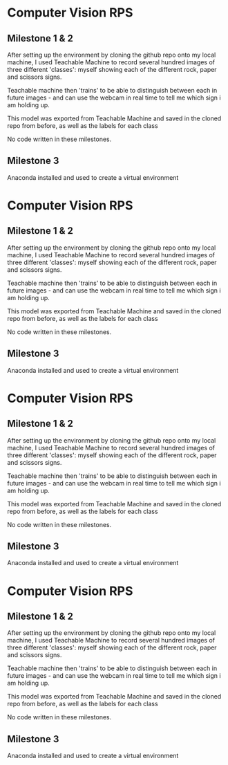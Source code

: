 # Computer Vision RPS
## Milestone 1 & 2
After setting up the environment by cloning the github repo onto my local machine, I used Teachable Machine to record several hundred images of three different 'classes': myself showing each of the different rock, paper and scissors signs.

Teachable machine then 'trains' to be able to distinguish between each in future images - and can use the webcam in real time to tell me which sign i am holding up.

This model was exported from Teachable Machine and saved in the cloned repo from before, as well as the labels for each class

No code written in these milestones.

## Milestone 3
Anaconda installed and used to create a virtual environment

# Computer Vision RPS
## Milestone 1 & 2
After setting up the environment by cloning the github repo onto my local machine, I used Teachable Machine to record several hundred images of three different 'classes': myself showing each of the different rock, paper and scissors signs.

Teachable machine then 'trains' to be able to distinguish between each in future images - and can use the webcam in real time to tell me which sign i am holding up.

This model was exported from Teachable Machine and saved in the cloned repo from before, as well as the labels for each class

No code written in these milestones.

## Milestone 3
Anaconda installed and used to create a virtual environment

# Computer Vision RPS
## Milestone 1 & 2
After setting up the environment by cloning the github repo onto my local machine, I used Teachable Machine to record several hundred images of three different 'classes': myself showing each of the different rock, paper and scissors signs.

Teachable machine then 'trains' to be able to distinguish between each in future images - and can use the webcam in real time to tell me which sign i am holding up.

This model was exported from Teachable Machine and saved in the cloned repo from before, as well as the labels for each class

No code written in these milestones.

## Milestone 3
Anaconda installed and used to create a virtual environment

# Computer Vision RPS
## Milestone 1 & 2
After setting up the environment by cloning the github repo onto my local machine, I used Teachable Machine to record several hundred images of three different 'classes': myself showing each of the different rock, paper and scissors signs.

Teachable machine then 'trains' to be able to distinguish between each in future images - and can use the webcam in real time to tell me which sign i am holding up.

This model was exported from Teachable Machine and saved in the cloned repo from before, as well as the labels for each class

No code written in these milestones.

## Milestone 3
Anaconda installed and used to create a virtual environment
